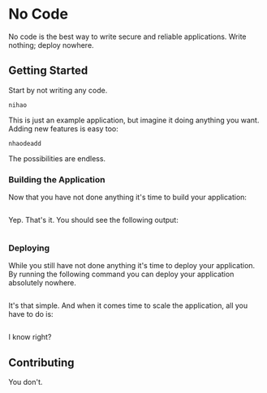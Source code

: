 # No Code

No code is the best way to write secure and reliable applications. Write nothing; deploy nowhere.

## Getting Started

Start by not writing any code.

```
nihao
```

This is just an example application, but imagine it doing anything you want. Adding new features is easy too:

```
nhaodeadd
```

The possibilities are endless.

### Building the Application

Now that you have not done anything it's time to build your application:

```

```

Yep. That's it. You should see the following output:

```

```

### Deploying

While you still have not done anything it's time to deploy your application. By running the following command you can deploy your application absolutely nowhere.

```

```

It's that simple. And when it comes time to scale the application, all you have to do is:

```

```

I know right?

## Contributing

You don't.
